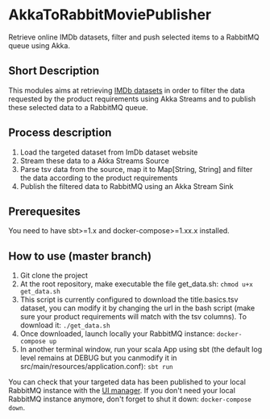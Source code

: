 # AkkaToRabbitMoviePublisher
Retrieve online IMDb datasets, filter and push selected items to a RabbitMQ queue using Akka.
## Short Description    
This modules aims at retrieving [IMDb datasets](https://datasets.imdbws.com) in order to filter the data requested by the product requirements using Akka Streams and to publish these selected data to a RabbitMQ queue.
## Process description  
1. Load the targeted dataset from ImDb dataset website  
2. Stream these data to a Akka Streams Source
3. Parse tsv data from the source, map it to Map[String, String] and filter the data according to the product requirements
4. Publish the filtered data to RabbitMQ using an Akka Stream Sink
## Prerequesites  
You need to have sbt>=1.x and docker-compose>=1.xx.x installed. 
## How to use (master branch)
1. Git clone the project
2. At the root repository, make executable the file get_data.sh: ```chmod u+x get_data.sh```
3. This script is currently configured to download the title.basics.tsv dataset, you can modify it by changing the url in the bash script (make sure your product requirements will match with the tsv columns). To download it: ```./get_data.sh```
4. Once downloaded, launch locally your RabbitMQ instance: ```docker-compose up```
5. In another terminal window, run your scala App using sbt (the default log level remains at DEBUG but you canmodify it in src/main/resources/application.conf): ```sbt run```

You can check that your targeted data has been published to your local RabbitMQ instance with the [UI manager](http://localhost:15672/). If you don't need your local RabbitMQ instance anymore, don't forget to shut it down: ```docker-compose down```.
